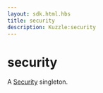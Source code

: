 ```yaml
---
layout: sdk.html.hbs
title: security
description: Kuzzle:security
---
```


# security

A [Security](/sdk/php/3/security) singleton.
